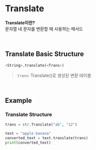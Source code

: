# Translate
**Translate이란?** <br>
문자열 내 문자를 변환할 때 사용하는 메서드

<br>

## Translate Basic Structure
```python
<String>.translate(<Trans>)
```
> `trans`: Translate()로 생성된 변환 테이블

<br>

## Example
### Translate Structure
```python
trans = str.Translate("ab", "12")

text = "apple banana"
converted_text = text.translate(trans)
print(converted_text)
```